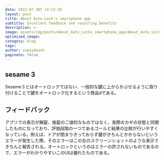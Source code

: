```yaml
---
date: 2022-07-30T 14:13:26
layout: post
title: About Auto Lock's smartphone app
subtitle: Excellent feedback and resulting benefits
description: >-
image: assets/img/posts/About_Auto_Locks_smartphone_app/About_Auto_Locks_smartphone_app.JPG
optimized_image: 
category: blog
tags: 
author: zumiodeath
paginate: false
---
```


## sesame 3

Sesame３とはオートロックではない、一般的な鍵に上からかぶせるように取り付けることで鍵をオートロック化するという商品dである。

## フィードバック

アプリでの表示が解錠、施錠の二値的なものではなく、実際のカギの状態と同期したものになっており、評価段階の一つであるゴールと結果の比較が行いやすくなっている。例えば、ドアが閉まりきっておらず鍵がきちんとかからないというエラーが発生した際、そのエラーはこの左のスクリーンショットのような表示できちんと報告される。オートロックというのはエラーの許されないものであるので、エラーがわかりやすいこのUIは優れたものである。
